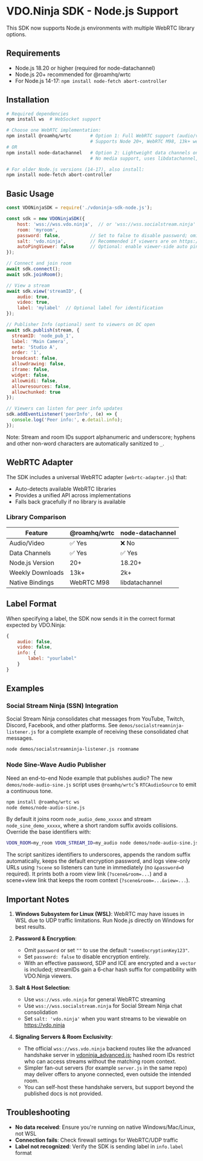 # VDO.Ninja SDK - Node.js Support

This SDK now supports Node.js environments with multiple WebRTC library options.

## Requirements

- Node.js 18.20 or higher (required for node-datachannel)
- Node.js 20+ recommended for @roamhq/wrtc
- For Node.js 14-17: `npm install node-fetch abort-controller`

## Installation

```bash
# Required dependencies
npm install ws  # WebSocket support

# Choose one WebRTC implementation:
npm install @roamhq/wrtc       # Option 1: Full WebRTC support (audio/video + data)
                               # Supports Node 20+, WebRTC M98, 13k+ weekly downloads
# OR
npm install node-datachannel   # Option 2: Lightweight data channels only
                               # No media support, uses libdatachannel, Node 18.20+

# For older Node.js versions (14-17), also install:
npm install node-fetch abort-controller
```

## Basic Usage

```javascript
const VDONinjaSDK = require('./vdoninja-sdk-node.js');

const sdk = new VDONinjaSDK({
    host: 'wss://wss.vdo.ninja',  // or 'wss://wss.socialstream.ninja' for overlays
    room: 'myroom',
    password: false,           // Set to false to disable password; omit or "" to use default
    salt: 'vdo.ninja',         // Recommended if viewers are on https://vdo.ninja
    autoPingViewer: false      // Optional: enable viewer-side auto ping in Node viewers
});

// Connect and join room
await sdk.connect();
await sdk.joinRoom();

// View a stream
await sdk.view('streamID', {
    audio: true,
    video: true,
    label: 'mylabel'  // Optional label for identification
});

// Publisher Info (optional) sent to viewers on DC open
await sdk.publish(stream, {
  streamID: 'node_pub_1',
  label: 'Main Camera',
  meta: 'Studio A',
  order: '1',
  broadcast: false,
  allowdrawing: false,
  iframe: false,
  widget: false,
  allowmidi: false,
  allowresources: false,
  allowchunked: true
});

// Viewers can listen for peer info updates
sdk.addEventListener('peerInfo', (e) => {
  console.log('Peer info:', e.detail.info);
});
```

Note: Stream and room IDs support alphanumeric and underscore; hyphens and other non-word characters are automatically sanitized to `_`.

## WebRTC Adapter

The SDK includes a universal WebRTC adapter (`webrtc-adapter.js`) that:
- Auto-detects available WebRTC libraries
- Provides a unified API across implementations
- Falls back gracefully if no library is available

### Library Comparison

| Feature | @roamhq/wrtc | node-datachannel |
|---------|--------------|------------------|
| Audio/Video | ✅ Yes | ❌ No |
| Data Channels | ✅ Yes | ✅ Yes |
| Node.js Version | 20+ | 18.20+ |
| Weekly Downloads | 13k+ | 2k+ |
| Native Bindings | WebRTC M98 | libdatachannel |

## Label Format

When specifying a label, the SDK now sends it in the correct format expected by VDO.Ninja:
```javascript
{
    audio: false,
    video: false,
    info: {
        label: "yourlabel"
    }
}
```

## Examples

### Social Stream Ninja (SSN) Integration
Social Stream Ninja consolidates chat messages from YouTube, Twitch, Discord, Facebook, and other platforms.
See `demos/socialstreamninja-listener.js` for a complete example of receiving these consolidated chat messages.

```bash
node demos/socialstreamninja-listener.js roomname
```

### Node Sine-Wave Audio Publisher
Need an end-to-end Node example that publishes audio? The new `demos/node-audio-sine.js` script uses `@roamhq/wrtc`'s `RTCAudioSource` to emit a continuous tone.

```bash
npm install @roamhq/wrtc ws
node demos/node-audio-sine.js
```

By default it joins room `node_audio_demo_xxxxx` and stream `node_sine_demo_xxxxx`, where a short random suffix avoids collisions. Override the base identifiers with:

```bash
VDON_ROOM=my_room VDON_STREAM_ID=my_audio node demos/node-audio-sine.js
```

The script sanitizes identifiers to underscores, appends the random suffix automatically, keeps the default encryption password, and logs view-only URLs using `?scene` so listeners can tune in immediately (no `&password=0` required). It prints both a room view link (`?scene&room=...`) and a scene+view link that keeps the room context (`?scene&room=...&view=...`).

## Important Notes

1. **Windows Subsystem for Linux (WSL)**: WebRTC may have issues in WSL due to UDP traffic limitations. Run Node.js directly on Windows for best results.

2. **Password & Encryption**:
   - Omit `password` or set `""` to use the default `"someEncryptionKey123"`.
   - Set `password: false` to disable encryption entirely.
   - With an effective password, SDP and ICE are encrypted and a `vector` is included; streamIDs gain a 6‑char hash suffix for compatibility with VDO.Ninja viewers.

3. **Salt & Host Selection**: 
   - Use `wss://wss.vdo.ninja` for general WebRTC streaming
   - Use `wss://wss.socialstream.ninja` for Social Stream Ninja chat consolidation
   - Set `salt: 'vdo.ninja'` when you want streams to be viewable on https://vdo.ninja

4. **Signaling Servers & Room Exclusivity**:
   - The official `wss://wss.vdo.ninja` backend routes like the advanced handshake server in [vdoninja_advanced.js](https://github.com/steveseguin/websocket_server); hashed room IDs restrict who can access streams without the matching room context.
   - Simpler fan-out servers (for example `server.js` in the same repo) may deliver offers to anyone connected, even outside the intended room.
   - You can self-host these handshake servers, but support beyond the published docs is not provided.

## Troubleshooting

- **No data received**: Ensure you're running on native Windows/Mac/Linux, not WSL
- **Connection fails**: Check firewall settings for WebRTC/UDP traffic
- **Label not recognized**: Verify the SDK is sending label in `info.label` format
